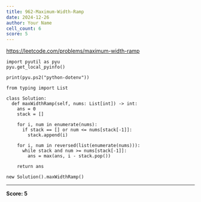 ```yaml
---
title: 962-Maximum-Width-Ramp
date: 2024-12-26
author: Your Name
cell_count: 6
score: 5
---
```


https://leetcode.com/problems/maximum-width-ramp


```
import pyutil as pyu
pyu.get_local_pyinfo()
```


```
print(pyu.ps2("python-dotenv"))
```


```
from typing import List
```


```
class Solution:
  def maxWidthRamp(self, nums: List[int]) -> int:
    ans = 0
    stack = []

    for i, num in enumerate(nums):
      if stack == [] or num <= nums[stack[-1]]:
        stack.append(i)

    for i, num in reversed(list(enumerate(nums))):
      while stack and num >= nums[stack[-1]]:
        ans = max(ans, i - stack.pop())

    return ans
```


```
new Solution().maxWidthRamp()
```


---
**Score: 5**